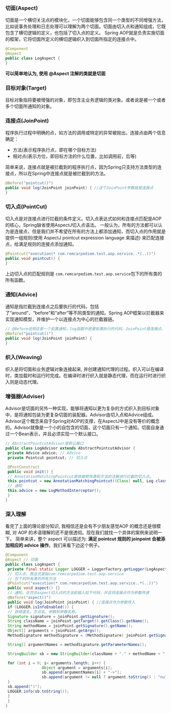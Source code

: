 ### 切面(Aspect)

切面是一个横切关注点的模块化，一个切面能够包含同一个类型的不同增强方法，比如说事务处理和日志处理可以理解为两个切面。切面由切入点和通知组成，它既包含了横切逻辑的定义，也包括了切入点的定义。 Spring AOP就是负责实施切面的框架，它将切面所定义的横切逻辑织入到切面所指定的连接点中。

```java
@Component
@Aspect
public class LogAspect {
}
```

**可以简单地认为, 使用 @Aspect 注解的类就是切面**

### 目标对象(Target)

目标对象指将要被增强的对象，即包含主业务逻辑的类对象。或者说是被一个或者多个切面所通知的对象。

### 连接点(JoinPoint)

程序执行过程中明确的点，如方法的调用或特定的异常被抛出。连接点由两个信息确定：

- 方法(表示程序执行点，即在哪个目标方法)
- 相对点(表示方位，即目标方法的什么位置，比如调用前，后等)

简单来说，连接点就是被拦截到的程序执行点，因为Spring只支持方法类型的连接点，所以在Spring中连接点就是被拦截到的方法。

```java
@Before("pointcut()")
public void log(JoinPoint joinPoint) { //这个JoinPoint参数就是连接点
}
```

### 切入点(PointCut)

切入点是对连接点进行拦截的条件定义。切入点表达式如何和连接点匹配是AOP的核心，Spring缺省使用AspectJ切入点语法。 一般认为，所有的方法都可以认为是连接点，但是我们并不希望在所有的方法上都添加通知，而切入点的作用就是提供一组规则(使用 AspectJ pointcut expression language 来描述) 来匹配连接点，给满足规则的连接点添加通知。

```java
@Pointcut("execution(* com.remcarpediem.test.aop.service..*(..))")
public void pointcut() {
}
```

上边切入点的匹配规则是 `com.remcarpediem.test.aop.service`包下的所有类的所有函数。

### 通知(Advice)

通知是指拦截到连接点之后要执行的代码，包括了“around”、“before”和“after”等不同类型的通知。Spring AOP框架以拦截器来实现通知模型，并维护一个以连接点为中心的拦截器链。

```java
// @Before说明这是一个前置通知，log函数中是要前置执行的代码，JoinPoint是连接点，
@Before("pointcut()")
public void log(JoinPoint joinPoint) { 
}
```

### 织入(Weaving)

织入是将切面和业务逻辑对象连接起来, 并创建通知代理的过程。织入可以在编译时，类加载时和运行时完成。在编译时进行织入就是静态代理，而在运行时进行织入则是动态代理。

### 增强器(Adviser)

Advisor是切面的另外一种实现，能够将通知以更为复杂的方式织入到目标对象中，是将通知包装为更复杂切面的装配器。Advisor由切入点和Advice组成。 Advisor这个概念来自于Spring对AOP的支撑，在AspectJ中是没有等价的概念的。Advisor就像是一个小的自包含的切面，这个切面只有一个通知。切面自身通过一个Bean表示，并且必须实现一个默认接口。

```java
// AbstractPointcutAdvisor是默认接口
public class LogAdvisor extends AbstractPointcutAdvisor {
 private Advice advice; // Advice
 private Pointcut pointcut; // 切入点

 @PostConstruct
 public void init() {
 // AnnotationMatchingPointcut是依据修饰类和方法的注解进行拦截的切入点。
 this.pointcut = new AnnotationMatchingPointcut((Class) null, Log.class);
 // 通知
 this.advice = new LogMethodInterceptor();
 }
}
```

### 深入理解

看完了上面的理论部分知识, 我相信还是会有不少朋友感觉AOP 的概念还是很模糊, 对 AOP 的术语理解的还不是很透彻。现在我们就找一个具体的案例来说明一下。 简单来讲，整个 aspect 可以描述为: **满足 pointcut 规则的 joinpoint 会被添加相应的 advice 操作**。我们来看下边这个例子。

```java
@Component
@Aspect // 切面
public class LogAspect {
 private final static Logger LOGGER = LoggerFactory.getLogger(LogAspect.class.getName());
 // 切入点，表达式是指com.remcarpediem.test.aop.service
 // 包下的所有类的所有方法
 @Pointcut("execution(* com.remcarpediem.test.aop.service..*(..))")
 public void aspect() {}
 // 通知，在符合aspect切入点的方法前插入如下代码，并且将连接点作为参数传递
 @Before("aspect()")
 public void log(JoinPoint joinPoint) { //连接点作为参数传入
 if (LOGGER.isInfoEnabled()) {
 // 获得类名，方法名，参数和参数名称。
 Signature signature = joinPoint.getSignature();
 String className = joinPoint.getTarget().getClass().getName();
 String methodName = joinPoint.getSignature().getName();
 Object[] arguments = joinPoint.getArgs();
 MethodSignature methodSignature = (MethodSignature) joinPoint.getSignature();

 String[] argumentNames = methodSignature.getParameterNames();

 StringBuilder sb = new StringBuilder(className + "." + methodName + "(");

 for (int i = 0; i< arguments.length; i++) {
                Object argument = arguments[i];
                sb.append(argumentNames[i] + "->");
                sb.append(argument != null ? argument.toString() : "null ");
 }
 sb.append(")");
 LOGGER.info(sb.toString());
 }
 }
}
```